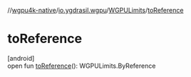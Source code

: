 //[wgpu4k-native](../../../index.md)/[io.ygdrasil.wgpu](../index.md)/[WGPULimits](index.md)/[toReference](to-reference.md)

# toReference

[android]\
open fun [toReference](to-reference.md)(): WGPULimits.ByReference